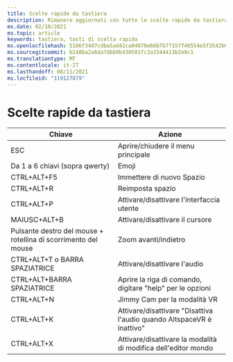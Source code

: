 ```yaml
---
title: Scelte rapide da tastiera
description: Rimanere aggiornati con tutte le scelte rapide da tastiera disponibili e le azioni supportate dall'applicazione AltspaceVR.
ms.date: 02/10/2021
ms.topic: article
keywords: tastiera, tasti di scelta rapida
ms.openlocfilehash: 5106f34d7cdba5ad42ca04070e66b7b77157f46554e5f3542b08ecb6e7f15030
ms.sourcegitcommit: b248ba2a6da7d669b430581fc3a1544413b2e9c1
ms.translationtype: MT
ms.contentlocale: it-IT
ms.lasthandoff: 08/11/2021
ms.locfileid: "119127879"
---
```

# <a name="keyboard-shortcuts"></a>Scelte rapide da tastiera

| Chiave | Azione |
|---|---|
| ESC | Aprire/chiudere il menu principale |
| Da 1 a 6 chiavi (sopra qwerty) | Emoji |
| CTRL+ALT+F5 | Immettere di nuovo Spazio |
| CTRL+ALT+R | Reimposta spazio |
| CTRL+ALT+P | Attivare/disattivare l'interfaccia utente |
| MAIUSC+ALT+B | Attivare/disattivare il cursore |
| Pulsante destro del mouse + rotellina di scorrimento del mouse | Zoom avanti/indietro |
| CTRL+ALT+T o BARRA SPAZIATRICE | Attivare/disattivare l'audio |
| CTRL+ALT+BARRA SPAZIATRICE | Aprire la riga di comando, digitare "help" per le opzioni |
| CTRL+ALT+N | Jimmy Cam per la modalità VR |
| CTRL+ALT+K | Attivare/disattivare "Disattiva l'audio quando AltspaceVR è inattivo" |
| CTRL+ALT+X | Attivare/disattivare la modalità di modifica dell'editor mondo |